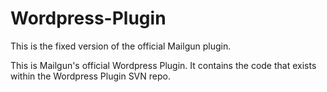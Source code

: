 Wordpress-Plugin
================

This is the fixed version of the official Mailgun plugin.

This is Mailgun's official Wordpress Plugin. It contains the code that exists within the Wordpress Plugin SVN repo.
